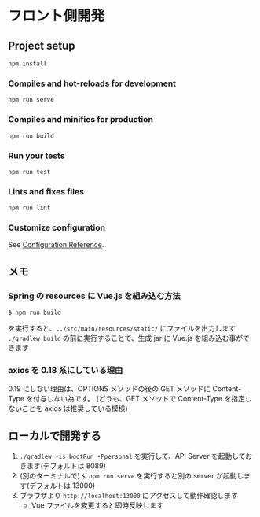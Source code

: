 # フロント側開発

## Project setup
```
npm install
```

### Compiles and hot-reloads for development
```
npm run serve
```

### Compiles and minifies for production
```
npm run build
```

### Run your tests
```
npm run test
```

### Lints and fixes files
```
npm run lint
```

### Customize configuration
See [Configuration Reference](https://cli.vuejs.org/config/).


## メモ

### Spring の resources に Vue.js を組み込む方法

```
$ npm run build
```

を実行すると、`../src/main/resources/static/` にファイルを出力します
`./gradlew build` の前に実行することで、生成 jar に Vue.js を組み込む事ができます

### axios を 0.18 系にしている理由
0.19 にしない理由は、OPTIONS メソッドの後の GET メソッドに Content-Type を付与しない為です。
(どうも、GET メソッドで Content-Type を指定しないことを axios は推奨している模様)


## ローカルで開発する

1. `./gradlew -is bootRun -Ppersonal` を実行して、API Server を起動しておきます(デフォルトは 8089)
2. (別のターミナルで) `$ npm run serve` を実行すると別の server が起動します(デフォルトは 13000)
3. ブラウザより `http://localhost:13000` にアクセスして動作確認します
    * Vue ファイルを変更すると即時反映します
